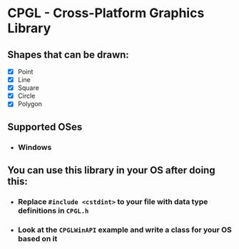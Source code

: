 #	CPGL - Cross-Platform Graphics Library
##	Shapes that can be drawn:
-	[x] Point
-	[X] Line
-	[X] Square
-	[X] Circle
-	[X] Polygon

##	Supported OSes
*	###	Windows

##	You can use this library in your OS after doing this:
*	###	Replace `#include <cstdint>` to your file with data type definitions in `CPGL.h`
*	###	Look at the `CPGLWinAPI` example and write a class for your OS based on it
